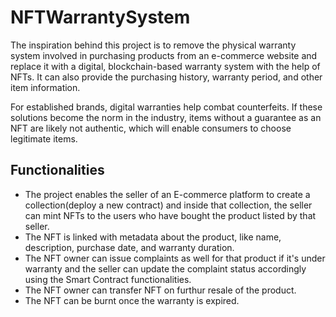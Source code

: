 # NFTWarrantySystem

The inspiration behind this project is to remove the physical warranty system involved in purchasing products from an e-commerce website and replace it with a digital, blockchain-based warranty system with the help of NFTs. It can also provide the purchasing history, warranty period, and other item information.

For established brands, digital warranties help combat counterfeits. If these solutions become the norm in the industry, items without a guarantee as an NFT are likely not authentic, which will enable consumers to choose legitimate items.

## Functionalities

- The project enables the seller of an E-commerce platform to create a collection(deploy a new contract) and inside that collection, the seller can mint NFTs to the users who have bought the product listed by that seller.
- The NFT is linked with metadata about the product, like name, description, purchase date, and warranty duration.
- The NFT owner can issue complaints as well for that product if it's under warranty and the seller can update the complaint status accordingly using the Smart Contract functionalities.
- The NFT owner can transfer NFT on furthur resale of the product.
- The NFT can be burnt once the warranty is expired.
